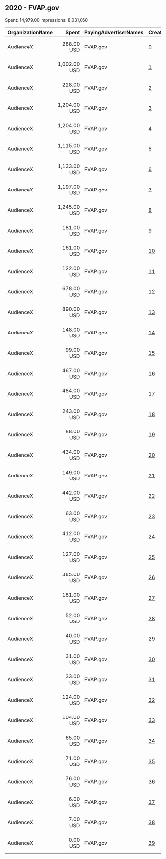 ## 2020 - FVAP.gov 
Spent: 14,979.00
Impressions: 8,031,060

|OrganizationName|Spent|PayingAdvertiserNames|CreativeUrls|Impressions|Genders|AgeBrackets|CountryCodes|BillingAddresses|CandidateBallotInformation|
|:---|---:|:---|:---|---:|:---|:---|:---|:---|:---|
|AudienceX|288.00 USD|FVAP.gov|[0](https://www.snap.com/political-ads/asset/120265b2680ed7291dfb8eac5105e626e9a6f71b93b1e2d71b401775cf77e989?mediaType=mp4)|811,483||18+|united states|"13468 Beach Ave,Los Angeles,90292,US"||
|AudienceX|1,002.00 USD|FVAP.gov|[1](https://www.snap.com/political-ads/asset/44d332d07bb13d5e2e688d2a638078994e46a7ce50fe19101b033e1a4c7502cc?mediaType=mp4)|663,340|||united states|"13468 Beach Ave,Los Angeles,90292,US"||
|AudienceX|228.00 USD|FVAP.gov|[2](https://www.snap.com/political-ads/asset/922a09121c76b7688e77ff8d90dd5612661b74351a66557a2bc86b775288dc8b?mediaType=mp4)|483,070||18+|united states|"13468 Beach Ave,Los Angeles,90292,US"||
|AudienceX|1,204.00 USD|FVAP.gov|[3](https://www.snap.com/political-ads/asset/c6a8ab3250588ae8b23a4f0b825412f11daf7d3b77e2cfa62ab35127e79981f2?mediaType=mp4)|478,053||18+|united states|"13468 Beach Ave,Los Angeles,90292,US"||
|AudienceX|1,204.00 USD|FVAP.gov|[4](https://www.snap.com/political-ads/asset/4d5e082a8c6ee3c7954f66501f0aeecc55326572874473efe9156f7d380049be?mediaType=mp4)|405,781||18+|united states|"13468 Beach Ave,Los Angeles,90292,US"||
|AudienceX|1,115.00 USD|FVAP.gov|[5](https://www.snap.com/political-ads/asset/2ff3068c97d175596b056ee9e06bdb6e955972e36458d936d267f1d78e3b07d4?mediaType=mp4)|394,927||18+|united states|"13468 Beach Ave,Los Angeles,90292,US"||
|AudienceX|1,133.00 USD|FVAP.gov|[6](https://www.snap.com/political-ads/asset/a797ed4457bd9b16f98693e836124de7a1bded96df696d14bd2a789440fba680?mediaType=mp4)|389,973||18+|united states|"13468 Beach Ave,Los Angeles,90292,US"||
|AudienceX|1,197.00 USD|FVAP.gov|[7](https://www.snap.com/political-ads/asset/8986f5e4098c5bf812d2c41de356ebb69b9dc2bf02f35a3c63c9bb5a44260d55?mediaType=mp4)|342,823||18+|united states|"13468 Beach Ave,Los Angeles,90292,US"||
|AudienceX|1,245.00 USD|FVAP.gov|[8](https://www.snap.com/political-ads/asset/5715a76f87a0c3fa07b5ee4d0cd8d1460b44b2f7d2eadfed4f4b4b6f358bb3ec?mediaType=mp4)|332,241||18+|united states|"13468 Beach Ave,Los Angeles,90292,US"||
|AudienceX|181.00 USD|FVAP.gov|[9](https://www.snap.com/political-ads/asset/93bad6125b60bf025010b59d8811c0f4188f18fcd14e6abbc83b018aebb286cd?mediaType=mp4)|328,621||18+|united states|"13468 Beach Ave,Los Angeles,90292,US"||
|AudienceX|161.00 USD|FVAP.gov|[10](https://www.snap.com/political-ads/asset/5f0de4bed75e875b2848ab6a50ac1e8100df65f909dd2f4d5314f87b2f0d1b53?mediaType=mp4)|263,482||18+|united states|"13468 Beach Ave,Los Angeles,90292,US"||
|AudienceX|122.00 USD|FVAP.gov|[11](https://www.snap.com/political-ads/asset/ae00b667d0a3583b14b76582fa2b888b0df33174b849963ce47420ade10929bf?mediaType=mp4)|251,463||18+|united states|"13468 Beach Ave,Los Angeles,90292,US"||
|AudienceX|678.00 USD|FVAP.gov|[12](https://www.snap.com/political-ads/asset/47f811498448b89a0037258e896458d973c93f5e13b5b5929ef6899b97cc6daa?mediaType=mp4)|226,041||18+|united states|"13468 Beach Ave,Los Angeles,90292,US"||
|AudienceX|890.00 USD|FVAP.gov|[13](https://www.snap.com/political-ads/asset/b944a4227698860af0cc7c655257a0348cedac3cb6d681232b0f2004a7818aee?mediaType=mp4)|218,477||18+|united states|"13468 Beach Ave,Los Angeles,90292,US"||
|AudienceX|148.00 USD|FVAP.gov|[14](https://www.snap.com/political-ads/asset/7d6777ef7bd012737de26a43eed57946a7c8219956f1a337cf19a65182beab58?mediaType=mp4)|212,299||18+|united states|"13468 Beach Ave,Los Angeles,90292,US"||
|AudienceX|99.00 USD|FVAP.gov|[15](https://www.snap.com/political-ads/asset/0526e7205f0225d08d5865f5ee24d81676823133630407866d3abe36d1927057?mediaType=mp4)|194,132||18+|united states|"13468 Beach Ave,Los Angeles,90292,US"||
|AudienceX|467.00 USD|FVAP.gov|[16](https://www.snap.com/political-ads/asset/a797ed4457bd9b16f98693e836124de7a1bded96df696d14bd2a789440fba680?mediaType=mp4)|190,748||18+|united states|"13468 Beach Ave,Los Angeles,90292,US"||
|AudienceX|484.00 USD|FVAP.gov|[17](https://www.snap.com/political-ads/asset/2ff3068c97d175596b056ee9e06bdb6e955972e36458d936d267f1d78e3b07d4?mediaType=mp4)|182,275||18+|united states|"13468 Beach Ave,Los Angeles,90292,US"||
|AudienceX|243.00 USD|FVAP.gov|[18](https://www.snap.com/political-ads/asset/9c2ea382581c58890f64404b2dcb334e32c42e10de731e72cacb6227e80896a2?mediaType=mp4)|152,107|||united states|"13468 Beach Ave,Los Angeles,90292,US"||
|AudienceX|88.00 USD|FVAP.gov|[19](https://www.snap.com/political-ads/asset/b5e3353992738556859d5f89d7d595b23ae24a1d182fecd8623b593047b7a8c9?mediaType=mp4)|151,419||18+|united states|"13468 Beach Ave,Los Angeles,90292,US"||
|AudienceX|434.00 USD|FVAP.gov|[20](https://www.snap.com/political-ads/asset/8986f5e4098c5bf812d2c41de356ebb69b9dc2bf02f35a3c63c9bb5a44260d55?mediaType=mp4)|146,631||18+|united states|"13468 Beach Ave,Los Angeles,90292,US"||
|AudienceX|149.00 USD|FVAP.gov|[21](https://www.snap.com/political-ads/asset/44d332d07bb13d5e2e688d2a638078994e46a7ce50fe19101b033e1a4c7502cc?mediaType=mp4)|133,050|||united states|"13468 Beach Ave,Los Angeles,90292,US"||
|AudienceX|442.00 USD|FVAP.gov|[22](https://www.snap.com/political-ads/asset/c10a63f339fd05fb5a7206c8f85545297d914119d1eacbd40e37f7d11e35261d?mediaType=mp4)|130,388||18+|united states|"13468 Beach Ave,Los Angeles,90292,US"||
|AudienceX|63.00 USD|FVAP.gov|[23](https://www.snap.com/political-ads/asset/7ca615c3945eccdfecad7dcb4cb3f3b4552c7dc6d5e43b87e5caddefee0f6894?mediaType=mp4)|117,863||18+|united states|"13468 Beach Ave,Los Angeles,90292,US"||
|AudienceX|412.00 USD|FVAP.gov|[24](https://www.snap.com/political-ads/asset/c6a8ab3250588ae8b23a4f0b825412f11daf7d3b77e2cfa62ab35127e79981f2?mediaType=mp4)|117,221||18+|united states|"13468 Beach Ave,Los Angeles,90292,US"||
|AudienceX|127.00 USD|FVAP.gov|[25](https://www.snap.com/political-ads/asset/9c2ea382581c58890f64404b2dcb334e32c42e10de731e72cacb6227e80896a2?mediaType=mp4)|108,197|||united states|"13468 Beach Ave,Los Angeles,90292,US"||
|AudienceX|385.00 USD|FVAP.gov|[26](https://www.snap.com/political-ads/asset/5715a76f87a0c3fa07b5ee4d0cd8d1460b44b2f7d2eadfed4f4b4b6f358bb3ec?mediaType=mp4)|103,354||18+|united states|"13468 Beach Ave,Los Angeles,90292,US"||
|AudienceX|181.00 USD|FVAP.gov|[27](https://www.snap.com/political-ads/asset/69ea451eff327a9013ad23a488917d530f7a71cc5cc17757d6fdc9e7e09143ce?mediaType=mp4)|74,155||18+|united states|"13468 Beach Ave,Los Angeles,90292,US"||
|AudienceX|52.00 USD|FVAP.gov|[28](https://www.snap.com/political-ads/asset/936167036e2d762b75573e977833d9cdddd1a875178df30ccbe57632830cae18?mediaType=mp4)|72,214||18+|united states|"13468 Beach Ave,Los Angeles,90292,US"||
|AudienceX|40.00 USD|FVAP.gov|[29](https://www.snap.com/political-ads/asset/19a2f9272565f47163bd9855a43759724777682af7378f4776ce6c987bfe6f2f?mediaType=mp4)|65,217||18+|united states|"13468 Beach Ave,Los Angeles,90292,US"||
|AudienceX|31.00 USD|FVAP.gov|[30](https://www.snap.com/political-ads/asset/f20526d181b9c70d95b11e54aaf03a2680207996464da14f2d8d3c67e6c1adcc?mediaType=mp4)|52,315||18+|united states|"13468 Beach Ave,Los Angeles,90292,US"||
|AudienceX|33.00 USD|FVAP.gov|[31](https://www.snap.com/political-ads/asset/bfd0a9fff403b2291e4394c69bd03b7b88d51902085ed57d028039b0598c5b8f?mediaType=mp4)|44,768||18+|united states|"13468 Beach Ave,Los Angeles,90292,US"||
|AudienceX|124.00 USD|FVAP.gov|[32](https://www.snap.com/political-ads/asset/200c602c29d52f9ba0db56535a3a15c6f468c3213ea04874a3399c3ab992501a?mediaType=mp4)|40,566||18+|united states|"13468 Beach Ave,Los Angeles,90292,US"||
|AudienceX|104.00 USD|FVAP.gov|[33](https://www.snap.com/political-ads/asset/9396896b661c6c439dc068de6247b8082dbddb0b2280d36da107d5820b361a28?mediaType=mp4)|34,036||18+|united states|"13468 Beach Ave,Los Angeles,90292,US"||
|AudienceX|65.00 USD|FVAP.gov|[34](https://www.snap.com/political-ads/asset/df2f395d886a2aa623fbc20dfffdda398fab732778e505268fb71c2f8537d161?mediaType=mp4)|32,135||18+|united states|"13468 Beach Ave,Los Angeles,90292,US"||
|AudienceX|71.00 USD|FVAP.gov|[35](https://www.snap.com/political-ads/asset/ba2d0053179a24af4163b13e58c784d22f744bff55f0622a08ac180c366ff97b?mediaType=mp4)|31,261||18+|united states|"13468 Beach Ave,Los Angeles,90292,US"||
|AudienceX|76.00 USD|FVAP.gov|[36](https://www.snap.com/political-ads/asset/45486bff9383c4a3cd2081e3e2e27b6165520c621c61ed54adb5fe26db6fda52?mediaType=mp4)|26,807||18+|united states|"13468 Beach Ave,Los Angeles,90292,US"||
|AudienceX|6.00 USD|FVAP.gov|[37](https://www.snap.com/political-ads/asset/ec7fec23fbc0242fbd84ee61da33a98ac8df11f6d74a79d033af6fc5cf968283?mediaType=mp4)|14,974||18+|united states|"13468 Beach Ave,Los Angeles,90292,US"||
|AudienceX|7.00 USD|FVAP.gov|[38](https://www.snap.com/political-ads/asset/9889430f1c69367034d119940aee0b432a38cb6f389032ac5a4d42973cf99a16?mediaType=mp4)|12,949||18+|united states|"13468 Beach Ave,Los Angeles,90292,US"||
|AudienceX|0.00 USD|FVAP.gov|[39](https://www.snap.com/political-ads/asset/e7a14876bb8bde9ad3fc02ddf1456846f068538f9cb2b7c337956ca1e8cdcf72?mediaType=mp4)|204||18+|united states|"13468 Beach Ave,Los Angeles,90292,US"||
